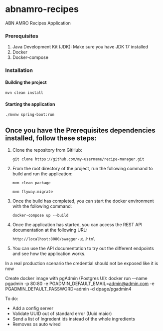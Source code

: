# abnamro-recipes
ABN AMRO Recipes Application

### Prerequisites
1. Java Development Kit (JDK): Make sure you have JDK 17 installed
2. Docker
3. Docker-compose

### Installation

#### Building the project
```sh
mvn clean install
```

#### Starting the application
```sh
./mvnw spring-boot:run
```
## Once you have the Prerequisites dependencies installed, follow these steps:

1. Clone the repository from GitHub:
    ```
    git clone https://github.com/my-username/recipe-manager.git
    ```
2. From the root directory of the project, run the following command to build and run the application:
    ```shell
    mvn clean package
   
    mvn flyway:migrate

    ```
3. Once the build has completed, you can start the docker environment with the following command:
    ```shell
    docker-compose up --build
    ```
4. Once the application has started, you can access the REST API documentation at the following URL:
    ```
    http://localhost:8080/swagger-ui.html
    ```
5. You can use the API documentation to try out the different endpoints and see how the application works.





In a real production scenario the credential should not be exposed like it is now

Create docker image with pgAdmin (Postgres UI):
docker run --name pgadmin -p 80:80 -e PGADMIN_DEFAULT_EMAIL=admin@admin.com -e PGADMIN_DEFAULT_PASSWORD=admin -d dpage/pgadmin4


To do:
- Add a config server
- Validate UUID out of standard error (Uuid maior)
- Send a list of Ingredent ids instead of the whole ingredients
- Removes os auto wired


